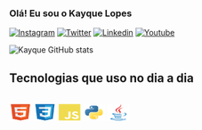 ### Olá! Eu sou o Kayque Lopes

[![Instagram](https://img.shields.io/badge/Instagram-E4405F?style=for-the-badge&logo=instagram&logoColor=white)](https://www.instagram.com/kayque_lp/)
[![Twitter](https://img.shields.io/badge/Twitter-1DA1F2?style=for-the-badge&logo=twitter&logoColor=white)](https://twitter.com/LpKayque)
[![Linkedin](https://img.shields.io/badge/LinkedIn-0077B5?style=for-the-badge&logo=linkedin&logoColor=white)](https://www.linkedin.com/in/kayque-lopes-2aa364290/)
[![Youtube](https://img.shields.io/badge/YouTube-FF0000?style=for-the-badge&logo=youtube&logoColor=white)](https://www.youtube.com/channel/UCKg0G48DnXybtyYl3Ky8P1g)

![Kayque GitHub stats](https://github-readme-stats.vercel.app/api?username=Kayquelp&show_icons=true&theme=tokyonight)

## Tecnologias que uso no dia a dia

<div style="display: inline-block"><br/>
  <img align="center" alt="HTML" height="30" width="40" src="https://raw.githubusercontent.com/devicons/devicon/master/icons/html5/html5-original.svg">
  <img align="center" alt="CSS" height="30" width="40" src="https://raw.githubusercontent.com/devicons/devicon/master/icons/css3/css3-original.svg">
  <img align="center" alt="Js" height="30" width="40" src="https://raw.githubusercontent.com/devicons/devicon/master/icons/javascript/javascript-plain.svg">
  <img align="center" alt="Python" height="30" width="40" src="https://raw.githubusercontent.com/devicons/devicon/master/icons/python/python-original.svg">
  <img align="center" alt="java" height="30" width="40" src="https://raw.githubusercontent.com/devicons/devicon/master/icons/java/java-original.svg">
</div>
